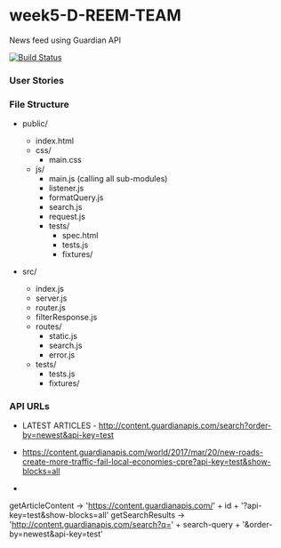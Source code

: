 # week5-D-REEM-TEAM
News feed using Guardian API

[![Build Status](https://travis-ci.org/FACN1/week5-D-REEM-TEAM.svg?branch=master)](https://travis-ci.org/FACN1/week5-D-REEM-TEAM)

### User Stories

### File Structure
- public/
    - index.html
    - css/
        - main.css
    - js/
        - main.js (calling all sub-modules)
        - listener.js
        - formatQuery.js
        - search.js
        - request.js
        - tests/
            - spec.html
            - tests.js
            - fixtures/

- src/
    - index.js
    - server.js
    - router.js
    - filterResponse.js
    - routes/
        - static.js
        - search.js
        - error.js
    - tests/
        - tests.js
        - fixtures/


### API URLs
- LATEST ARTICLES - http://content.guardianapis.com/search?order-by=newest&api-key=test
- https://content.guardianapis.com/world/2017/mar/20/new-roads-create-more-traffic-fail-local-economies-cpre?api-key=test&show-blocks=all

- ```js
getArticleContent -> 'https://content.guardianapis.com/' + id + '?api-key=test&show-blocks=all'
getSearchResults -> 'http://content.guardianapis.com/search?q=' + search-query + '&order-by=newest&api-key=test'
```
